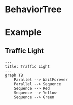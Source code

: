 # BehaviorTree

# Example

## Traffic Light

```mermaid
---
title: Traffic Light
---
graph TB
    Parallel --> WaitForever
    Parallel --> Sequence
    Sequence --> Red
    Sequence --> Yellow
    Sequence --> Green
```
